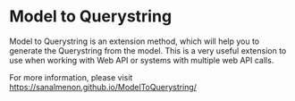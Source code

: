 # Model to Querystring
Model to Querystring is an extension method, which will help you to generate the Querystring from the model. This is a very useful extension to use when working with Web API or systems with multiple web API calls.

For more information, please visit https://sanalmenon.github.io/ModelToQuerystring/
